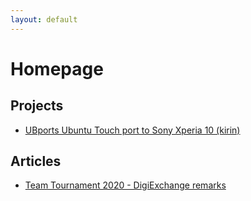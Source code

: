 ```yaml
---
layout: default
---
```


# Homepage

## Projects

* [UBports Ubuntu Touch port to Sony Xperia 10 (kirin)](kirin-ubports-docs)

## Articles

* [Team Tournament 2020 - DigiExchange remarks](digiexchange-2020)
